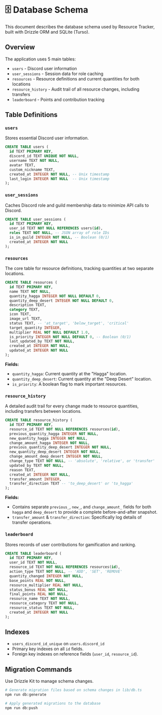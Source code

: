 # 🗄️ Database Schema

This document describes the database schema used by Resource Tracker, built with Drizzle ORM and SQLite (Turso).

## Overview

The application uses 5 main tables:

- `users` - Discord user information
- `user_sessions` - Session data for role caching
- `resources` - Resource definitions and current quantities for both locations
- `resource_history` - Audit trail of all resource changes, including transfers
- `leaderboard` - Points and contribution tracking

## Table Definitions

### `users`

Stores essential Discord user information.

```sql
CREATE TABLE users (
  id TEXT PRIMARY KEY,
  discord_id TEXT UNIQUE NOT NULL,
  username TEXT NOT NULL,
  avatar TEXT,
  custom_nickname TEXT,
  created_at INTEGER NOT NULL, -- Unix timestamp
  last_login INTEGER NOT NULL  -- Unix timestamp
);
```

### `user_sessions`

Caches Discord role and guild membership data to minimize API calls to Discord.

```sql
CREATE TABLE user_sessions (
  id TEXT PRIMARY KEY,
  user_id TEXT NOT NULL REFERENCES users(id),
  roles TEXT NOT NULL, -- JSON array of role IDs
  is_in_guild INTEGER NOT NULL, -- Boolean (0/1)
  created_at INTEGER NOT NULL
);
```

### `resources`

The core table for resource definitions, tracking quantities at two separate locations.

```sql
CREATE TABLE resources (
  id TEXT PRIMARY KEY,
  name TEXT NOT NULL,
  quantity_hagga INTEGER NOT NULL DEFAULT 0,
  quantity_deep_desert INTEGER NOT NULL DEFAULT 0,
  description TEXT,
  category TEXT,
  icon TEXT,
  image_url TEXT,
  status TEXT, -- 'at_target', 'below_target', 'critical'
  target_quantity INTEGER,
  multiplier REAL NOT NULL DEFAULT 1.0,
  is_priority INTEGER NOT NULL DEFAULT 0, -- Boolean (0/1)
  last_updated_by TEXT NOT NULL,
  created_at INTEGER NOT NULL,
  updated_at INTEGER NOT NULL
);
```

**Fields:**

- `quantity_hagga`: Current quantity at the "Hagga" location.
- `quantity_deep_desert`: Current quantity at the "Deep Desert" location.
- `is_priority`: A boolean flag to mark important resources.

### `resource_history`

A detailed audit trail for every change made to resource quantities, including transfers between locations.

```sql
CREATE TABLE resource_history (
  id TEXT PRIMARY KEY,
  resource_id TEXT NOT NULL REFERENCES resources(id),
  previous_quantity_hagga INTEGER NOT NULL,
  new_quantity_hagga INTEGER NOT NULL,
  change_amount_hagga INTEGER NOT NULL,
  previous_quantity_deep_desert INTEGER NOT NULL,
  new_quantity_deep_desert INTEGER NOT NULL,
  change_amount_deep_desert INTEGER NOT NULL,
  change_type TEXT NOT NULL, -- 'absolute', 'relative', or 'transfer'
  updated_by TEXT NOT NULL,
  reason TEXT,
  created_at INTEGER NOT NULL,
  transfer_amount INTEGER,
  transfer_direction TEXT -- 'to_deep_desert' or 'to_hagga'
);
```

**Fields:**

- Contains separate `previous_`, `new_`, and `change_amount_` fields for both `hagga` and `deep_desert` to provide a complete before-and-after snapshot.
- `transfer_amount` & `transfer_direction`: Specifically log details of transfer operations.

### `leaderboard`

Stores records of user contributions for gamification and ranking.

```sql
CREATE TABLE leaderboard (
  id TEXT PRIMARY KEY,
  user_id TEXT NOT NULL,
  resource_id TEXT NOT NULL REFERENCES resources(id),
  action_type TEXT NOT NULL, -- 'ADD', 'SET', 'REMOVE'
  quantity_changed INTEGER NOT NULL,
  base_points REAL NOT NULL,
  resource_multiplier REAL NOT NULL,
  status_bonus REAL NOT NULL,
  final_points REAL NOT NULL,
  resource_name TEXT NOT NULL,
  resource_category TEXT NOT NULL,
  resource_status TEXT NOT NULL,
  created_at INTEGER NOT NULL
);
```

## Indexes

- `users_discord_id_unique` on `users.discord_id`
- Primary key indexes on all `id` fields.
- Foreign key indexes on reference fields (`user_id`, `resource_id`).

## Migration Commands

Use Drizzle Kit to manage schema changes.

```bash
# Generate migration files based on schema changes in lib/db.ts
npm run db:generate

# Apply generated migrations to the database
npm run db:push
```
